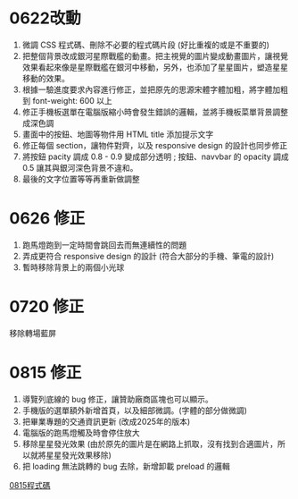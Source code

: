 # 0622改動

1. 微調 CSS 程式碼、刪除不必要的程式碼片段 (好比重複的或是不重要的)  
2. 把整個背景改成銀河星際戰艦的動畫。把主視覺的圖片變成動畫圖片，讓視覺效果看起來像是星際戰艦在銀河中移動，另外，也添加了星星圖片，塑造星星移動的效果。  
3. 根據一驗進度要求內容進行修正，並把原先的思源宋體字體加粗，將字體加粗到 font-weight: 600 以上  
4. 修正手機板選單在電腦版縮小時會發生錯誤的邏輯，並將手機板菜單背景調整成深色調  
5. 畫面中的按鈕、地圖等物件用 HTML title 添加提示文字  
6. 修正每個 section，讓物件對齊，以及 responsive design 的設計也同步修正  
7. 將按鈕 pacity 調成 0.8 - 0.9  變成部分透明 ; 按鈕、navvbar 的 opacity 調成 0.5 讓其與銀河深色背景不違和。  
8. 最後的文字位置等等再重新做調整

# 0626 修正
1. 跑馬燈跑到一定時間會跳回去而無連續性的問題
2. 弄成更符合 responsive design 的設計 (符合大部分的手機、筆電的設計)  
3. 暫時移除背景上的兩個小光球

# 0720 修正 
移除轉場藍屏

# 0815 修正 
1. 導覽列底線的 bug 修正，讓贊助廠商區塊也可以顯示。   
2. 手機版的選單額外新增首頁，以及細部微調。(字體的部分做微調)    
3. 把畢業專題的交通資訊更新 (改成2025年的版本)    
4. 電腦版的跑馬燈觸及時會停住放大  
5. 移除星星發光效果 (由於原先的圖片是在網路上抓取，沒有找到合適圖片，所以就將星星發光效果移除)  
6. 把 loading 無法跳轉的 bug 去除，新增卸載 preload 的邏輯  

[0815程式碼](https://github.com/liangweihan/project_web/tree/master/0815)  
